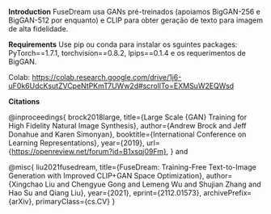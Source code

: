 **Introduction**
FuseDream usa GANs pré-treinados (apoiamos BigGAN-256 e BigGAN-512 por enquanto) e CLIP para obter geração de texto para imagem de alta fidelidade.

**Requirements**
Use pip ou conda para instalar os sguintes packages: PyTorch==1.7.1, torchvision==0.8.2, lpips==0.1.4 e os requerimentos de BigGAN.

Colab: https://colab.research.google.com/drive/1j6-uF0k6UdcKsutZVCpeNtPKmT7UWw2d#scrollTo=EXMSuW2EQWsd

**Citations**

@inproceedings{
brock2018large,
title={Large Scale {GAN} Training for High Fidelity Natural Image Synthesis},
author={Andrew Brock and Jeff Donahue and Karen Simonyan},
booktitle={International Conference on Learning Representations},
year={2019},
url={https://openreview.net/forum?id=B1xsqj09Fm},
}
and

@misc{
liu2021fusedream,
title={FuseDream: Training-Free Text-to-Image Generation with Improved CLIP+GAN Space Optimization}, 
author={Xingchao Liu and Chengyue Gong and Lemeng Wu and Shujian Zhang and Hao Su and Qiang Liu},
year={2021},
eprint={2112.01573},
archivePrefix={arXiv},
primaryClass={cs.CV}
}
